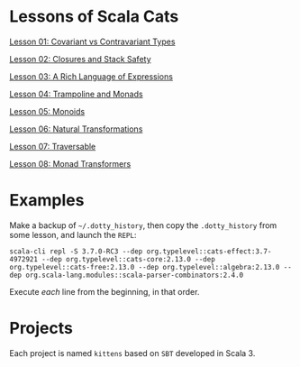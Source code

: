 Lessons of Scala Cats
=====================

[Lesson 01: Covariant vs Contravariant Types](https://github.com/sjbiaga/kittens/blob/main/covariant-1-contravariant/README.md)

[Lesson 02: Closures and Stack Safety](https://github.com/sjbiaga/kittens/blob/main/queens-1-native/README.md)

[Lesson 03: A Rich Language of Expressions](https://github.com/sjbiaga/kittens/blob/main/expr-01-trait/README.md)

[Lesson 04: Trampoline and Monads](https://github.com/sjbiaga/kittens/blob/main/queens-3-trampoline/README.md)

[Lesson 05: Monoids](https://github.com/sjbiaga/kittens/blob/main/monoid-1-option/README.md)

[Lesson 06: Natural Transformations](https://github.com/sjbiaga/kittens/blob/main/nat-2-trampoline/README.md)

[Lesson 07: Traversable](https://github.com/sjbiaga/kittens/blob/main/traverse-1-list/README.md)

[Lesson 08: Monad Transformers](https://github.com/sjbiaga/kittens/blob/main/mt-1-compose/README.md)

Examples
========

Make a backup of `~/.dotty_history`, then copy the `.dotty_history` from some lesson, and launch the `REPL`:

    scala-cli repl -S 3.7.0-RC3 --dep org.typelevel::cats-effect:3.7-4972921 --dep org.typelevel::cats-core:2.13.0 --dep org.typelevel::cats-free:2.13.0 --dep org.typelevel::algebra:2.13.0 --dep org.scala-lang.modules::scala-parser-combinators:2.4.0

Execute _each_ line from the beginning, in that order.

Projects
========

Each project is named `kittens` based on `SBT` developed in Scala 3.
